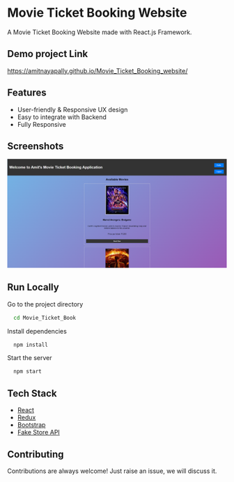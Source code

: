 # Movie Ticket Booking Website

A Movie Ticket Booking Website made with React.js Framework.


## Demo project Link 

https://amitnayapally.github.io/Movie_Ticket_Booking_website/

## Features

- User-friendly & Responsive UX design
- Easy to integrate with Backend
- Fully Responsive


## Screenshots

![image alt](https://github.com/Amitnayapally/Movie_Ticket_Booking_website/blob/0c479fafba23b241d79a866109c2f77bb41ecebf/Ticket_Booking_Home_Page.png)




## Run Locally

Go to the project directory

```bash
  cd Movie_Ticket_Book
```

Install dependencies

```bash
  npm install
```

Start the server

```bash
  npm start
```


## Tech Stack

* [React](https://reactjs.org/)
* [Redux](https://redux.js.org/)
* [Bootstrap](https://getbootstrap.com/)
* [Fake Store API](https://fakestoreapi.com/)

## Contributing

Contributions are always welcome!
Just raise an issue, we will discuss it.
